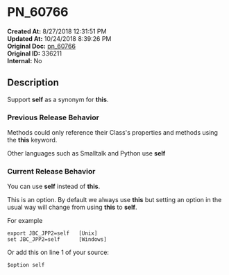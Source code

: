 # PN_60766

**Created At:** 8/27/2018 12:31:51 PM  
**Updated At:** 10/24/2018 8:39:26 PM  
**Original Doc:** [pn_60766](https://docs.jbase.com/48420-5-7-1-release-notes/pn_60766)  
**Original ID:** 336211  
**Internal:** No  

## Description

Support **self** as a synonym for **this**.

### Previous Release Behavior

Methods could only reference their Class's properties and methods using the **this** keyword.

Other languages such as Smalltalk and Python use **self**

### Current Release Behavior

You can use **self** instead of **this**.

This is an option. By default we always use **this** but setting an option in the usual way will change from using **this** to **self**.

For example

```
export JBC_JPP2=self   [Unix]
set JBC_JPP2=self      [Windows]
```

Or add this on line 1 of your source:

```
$option self
```
